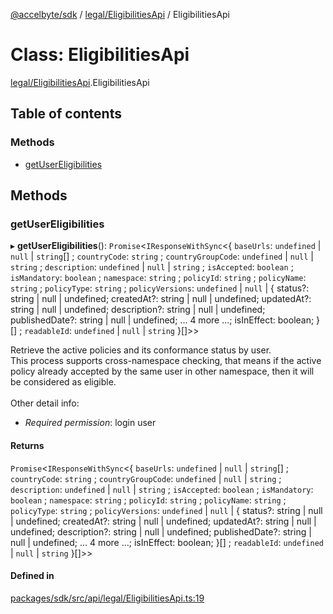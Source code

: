 [@accelbyte/sdk](../README.md) / [legal/EligibilitiesApi](../modules/legal_EligibilitiesApi.md) / EligibilitiesApi

# Class: EligibilitiesApi

[legal/EligibilitiesApi](../modules/legal_EligibilitiesApi.md).EligibilitiesApi

## Table of contents

### Methods

- [getUserEligibilities](legal_EligibilitiesApi.EligibilitiesApi.md#getusereligibilities)

## Methods

### getUserEligibilities

▸ **getUserEligibilities**(): `Promise`<`IResponseWithSync`<{ `baseUrls`: `undefined` \| ``null`` \| `string`[] ; `countryCode`: `string` ; `countryGroupCode`: `undefined` \| ``null`` \| `string` ; `description`: `undefined` \| ``null`` \| `string` ; `isAccepted`: `boolean` ; `isMandatory`: `boolean` ; `namespace`: `string` ; `policyId`: `string` ; `policyName`: `string` ; `policyType`: `string` ; `policyVersions`: `undefined` \| ``null`` \| { status?: string \| null \| undefined; createdAt?: string \| null \| undefined; updatedAt?: string \| null \| undefined; description?: string \| null \| undefined; publishedDate?: string \| null \| undefined; ... 4 more ...; isInEffect: boolean; }[] ; `readableId`: `undefined` \| ``null`` \| `string`  }[]\>\>

Retrieve the active policies and its conformance status by user.<br>This process supports cross-namespace checking, that means if the active policy already accepted by the same user in other namespace, then it will be considered as eligible.<br/><br/>Other detail info: <ul><li><i>Required permission</i>: login user</li></ul>

#### Returns

`Promise`<`IResponseWithSync`<{ `baseUrls`: `undefined` \| ``null`` \| `string`[] ; `countryCode`: `string` ; `countryGroupCode`: `undefined` \| ``null`` \| `string` ; `description`: `undefined` \| ``null`` \| `string` ; `isAccepted`: `boolean` ; `isMandatory`: `boolean` ; `namespace`: `string` ; `policyId`: `string` ; `policyName`: `string` ; `policyType`: `string` ; `policyVersions`: `undefined` \| ``null`` \| { status?: string \| null \| undefined; createdAt?: string \| null \| undefined; updatedAt?: string \| null \| undefined; description?: string \| null \| undefined; publishedDate?: string \| null \| undefined; ... 4 more ...; isInEffect: boolean; }[] ; `readableId`: `undefined` \| ``null`` \| `string`  }[]\>\>

#### Defined in

[packages/sdk/src/api/legal/EligibilitiesApi.ts:19](https://bitbucket.org/accelbyte/justice-odin/src/d39c8cbe8/accelbyte-web-sdk/packages/sdk/src/api/legal/EligibilitiesApi.ts#lines-19)
